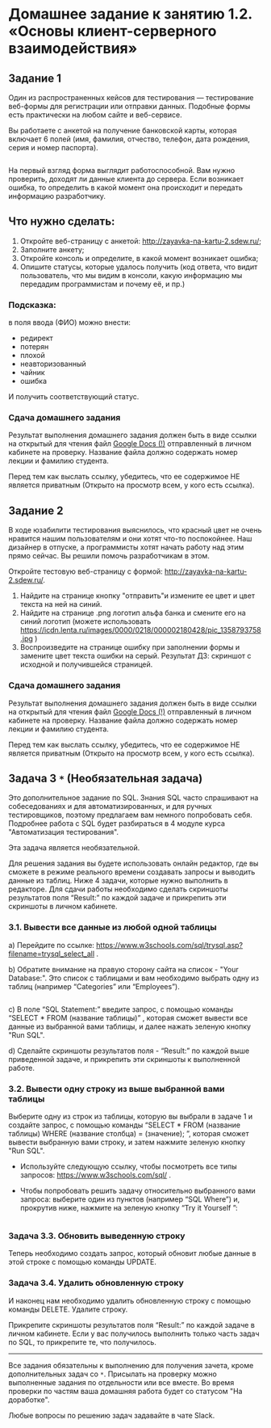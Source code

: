 # Домашнее задание к занятию 1.2. «Основы клиент-серверного взаимодействия»

## Задание 1

Один из распространенных кейсов для тестирования — тестирование веб-формы для регистрации или отправки данных. Подобные формы есть практически на любом сайте и веб-сервисе. 

Вы работаете с анкетой на получение банковской карты, которая включает 6 полей (имя, фамилия, отчество, телефон, дата рождения, серия и номер паспорта). 

<img src="anketa.png" alt="">

На первый взгляд форма выглядит работоспособной. Вам нужно проверить, доходят ли данные клиента до сервера. Если возникает ошибка, то определить в какой момент она происходит и передать информацию разработчику.

## Что нужно сделать:
1. Откройте веб-страницу с анкетой: http://zayavka-na-kartu-2.sdew.ru/;
2. Заполните анкету;
3. Откройте консоль и определите, в какой момент возникает ошибка;
4. Опишите статусы, которые удалось получить (код ответа, что видит пользователь, что мы видим в консоли, какую информацию мы передадим программистам и почему её, и пр.)

### Подсказка:
в поля ввода (ФИО) можно внести:
- редирект
- потерян
- плохой
- неавторизованный
- чайник
- ошибка

И получить соответствующий статус.


### Сдача домашнего задания

Результат выполнения домашнего задания должен быть в виде ссылки на открытый для чтения файл  <a href="https://docs.google.com">Google Docs (!)</a> отправленный в личном кабинете на проверку. Название файла должно содержать номер лекции и фамилию студента. 

Перед тем как выслать ссылку, убедитесь, что ее содержимое НЕ является приватным (Открыто на просмотр всем, у кого есть ссылка).

## Задание 2 

В ходе юзабилити тестирования выяснилось, что красный цвет не очень нравится нашим пользователям и они хотят что-то поспокойнее. Наш дизайнер в отпуске, а программисты хотят начать работу над этим прямо сейчас. Вы решили помочь разработчикам в этом. 

Откройте тестовую веб-страницу с формой: http://zayavka-na-kartu-2.sdew.ru/. 

1. Найдите на странице кнопку "отправить"и измените ее цвет и цвет текста на ней на синий. 
2. Найдите на странице .png логотип альфа банка и смените его на синий логотип (можете использовать https://icdn.lenta.ru/images/0000/0218/000002180428/pic_1358793758.jpg )
3. Воспроизведите на странице ошибку при заполнении формы и замените цвет текста ошибки на серый.
Результат ДЗ: скриншот с исходной и получившейся страницей.


### Сдача домашнего задания


Результат выполнения домашнего задания должен быть в виде ссылки на открытый для чтения файл  <a href="https://docs.google.com">Google Docs (!)</a> отправленный в личном кабинете на проверку. Название файла должно содержать номер лекции и фамилию студента. 

Перед тем как выслать ссылку, убедитесь, что ее содержимое НЕ является приватным (Открыто на просмотр всем, у кого есть ссылка).


## Задача 3 `*` (Необязательная задача)

Это дополнительное задание по SQL. Знания SQL часто спрашивают на собеседованиях и для автоматизированных, и для ручных тестировщиков, поэтому предлагаем вам немного попробовать себя. Подробнее работа с SQL будет разбираться в 4 модуле курса "Автоматизация тестирования". 

Эта задача является необязательной.

Для решения задания вы будете использовать онлайн редактор, где вы сможете в режиме реального времени создавать запросы и выводить данные из таблиц. Ниже 4 задачи, которые нужно выполнить в редакторе. Для сдачи работы необходимо сделать скриншоты результатов поля “Result:” по каждой задаче и прикрепить эти скриншоты в личном кабинете.


### 3.1. Вывести все данные из любой одной таблицы

a) Перейдите по ссылке: https://www.w3schools.com/sql/trysql.asp?filename=trysql_select_all .

b) Обратите внимание на правую сторону сайта на список - "Your Database:". Это список с таблицами и вам необходимо выбрать одну из таблиц (например “Categories”  или “Employees”).  

<img src="2019-11-07_13-32-49.png" alt="">

c) В поле “SQL Statement:” введите запрос, с помощью команды “SELECT * FROM (название таблицы)” , которая сможет вывести все данные из выбранной вами таблицы, и далее нажать зеленую кнопку "Run SQL".

d) Cделайте скриншоты результатов поля - “Result:” по каждой выше приведенной задаче, и прикрепить эти скриншоты  к выполненной работе.



### 3.2. Вывести одну строку из выше выбранной вами таблицы

Выберите одну из строк из таблицы, которую вы выбрали в задаче 1 и создайте запрос, с помощью команды “SELECT * FROM (название таблицы) WHERE (название столбца) = (значение); ”, которая сможет вывести выбранную вами строку, и затем нажмите зеленую кнопку "Run SQL".

* Используйте следующую ссылку, чтобы посмотреть все типы запросов: https://www.w3schools.com/sql/ .
 
* Чтобы попробовать решить задачу относительно выбранного вами запроса: выберите один из пунктов (например “SQL Where”) и, прокрутив ниже, нажмите на зеленую кнопку “Try it Yourself ”:

<img src="2019-11-07_17-03-03.png" alt="">

### Задача 3.3. Обновить выведенную строку 

Теперь необходимо создать запрос, который обновит любые данные в этой строке с помощью команды UPDATE. 

### Задача 3.4. Удалить обновленную строку

И наконец нам необходимо удалить обновленную строку с помощью команды DELETE. Удалите строку.


Прикрепите скриншоты результатов поля “Result:” по каждой задаче в личном кабинете. Если у вас получилось выполнить только часть задач по SQL, то прикрепите те, что получилось.


_____________

Все задания обязательны к выполнению для получения зачета, кроме дополнительных задач со `*`. Присылать на проверку можно выполненные задания по отдельности или все вместе. Во время проверки по частям ваша домашняя работа будет со статусом "На доработке".

Любые вопросы по решению задач задавайте в чате Slack.
